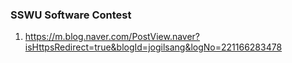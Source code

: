 ### SSWU Software Contest



1. https://m.blog.naver.com/PostView.naver?isHttpsRedirect=true&blogId=jogilsang&logNo=221166283478
